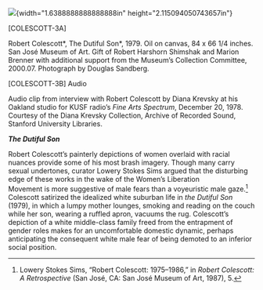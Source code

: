 ![](media/image1.png){width="1.6388888888888888in" height="2.115094050743657in"}

\[COLESCOTT-3A\]

Robert Colescott*, The Dutiful Son*, 1979. Oil on canvas, 84 x 66 1/4 inches. San José Museum of Art. Gift of Robert Harshorn Shimshak and Marion Brenner with additional support from the Museum’s Collection Committee, 2000.07. Photograph by Douglas Sandberg.

\[COLESCOTT-3B\] Audio

Audio clip from interview with Robert Colescott by Diana Krevsky at his Oakland studio for KUSF radio’s *Fine Arts Spectrum*, December 20, 1978. Courtesy of the Diana Krevsky Collection, Archive of Recorded Sound, Stanford University Libraries.

***The Dutiful Son***

Robert Colescott’s painterly depictions of women overlaid with racial nuances provide some of his most brash imagery. Though many carry sexual undertones, curator Lowery Stokes Sims argued that the disturbing edge of these works in the wake of the Women’s Liberation Movement is more suggestive of male fears than a voyeuristic male gaze.[^1] Colescott satirized the idealized white suburban life in *the Dutiful Son* (1979), in which a lumpy mother lounges, smoking and reading on the couch while her son, wearing a ruffled apron, vacuums the rug. Colescott’s depiction of a white middle-class family freed from the entrapment of gender roles makes for an uncomfortable domestic dynamic, perhaps anticipating the consequent white male fear of being demoted to an inferior social position.

[^1]: Lowery Stokes Sims, “Robert Colescott: 1975–1986,” in *Robert Colescott: A Retrospective* (San José, CA: San José Museum of Art, 1987), 5.
